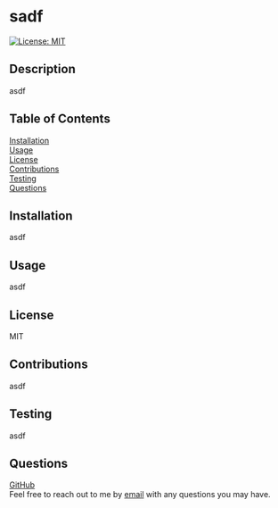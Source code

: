 
# sadf

[![License: MIT](https://img.shields.io/badge/License-MIT-blue.svg)](https://opensource.org/licenses/MIT)

## Description
asdf

## Table of Contents
[Installation](#Installation)  
[Usage](#Usage)  
[License](#License)  
[Contributions](#Contributions)  
[Testing](#Testing)  
[Questions](#Questions)

## Installation
asdf

## Usage
asdf

## License
MIT

## Contributions
asdf

## Testing
asdf

## Questions
[GitHub](https://github.com/asdf)  
Feel free to reach out to me by [email](mailto:asdf) with any questions you may have.
